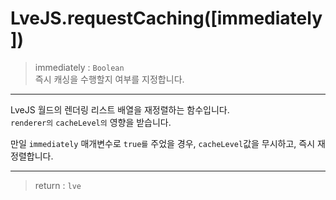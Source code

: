 # LveJS.requestCaching([immediately])

> immediately : `Boolean`  
  즉시 캐싱을 수행할지 여부를 지정합니다.

---

LveJS 월드의 렌더링 리스트 배열을 재정렬하는 함수입니다.  
`renderer의` `cacheLevel의` 영향을 받습니다.

만일 `immediately` 매개변수로 `true를` 주었을 경우, `cacheLevel`값을 무시하고, 즉시 재정렬합니다.

---

> return : `lve`